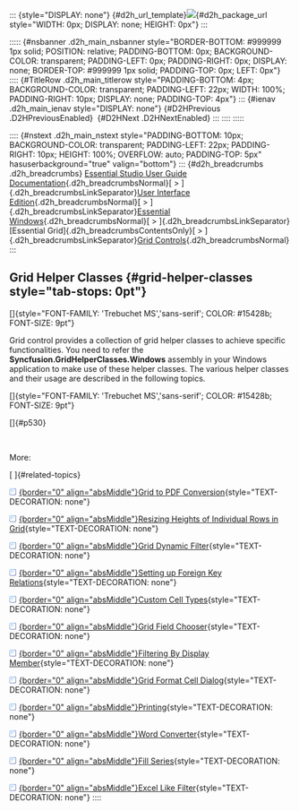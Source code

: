 ::: {style="DISPLAY: none"}
[](ms-xhelp:///?Id=d2h_url_template){#d2h_url_template}![](!package_url!){#d2h_package_url style="WIDTH: 0px; DISPLAY: none; HEIGHT: 0px"}
:::

::::: {#nsbanner .d2h_main_nsbanner style="BORDER-BOTTOM: #999999 1px solid; POSITION: relative; PADDING-BOTTOM: 0px; BACKGROUND-COLOR: transparent; PADDING-LEFT: 0px; PADDING-RIGHT: 0px; DISPLAY: none; BORDER-TOP: #999999 1px solid; PADDING-TOP: 0px; LEFT: 0px"}
:::: {#TitleRow .d2h_main_titlerow style="PADDING-BOTTOM: 4px; BACKGROUND-COLOR: transparent; PADDING-LEFT: 22px; WIDTH: 100%; PADDING-RIGHT: 10px; DISPLAY: none; PADDING-TOP: 4px"}
::: {#ienav .d2h_main_ienav style="DISPLAY: none"}
[](ms-xhelp:///?Id=6537874c-992e-43d1-8bfb-988b7f3e5964){#D2HPrevious .D2HPreviousEnabled}  [](ms-xhelp:///?Id=4106a481-07e3-4ab6-996c-8953400840ca){#D2HNext .D2HNextEnabled}
:::
::::
:::::

:::: {#nstext .d2h_main_nstext style="PADDING-BOTTOM: 10px; BACKGROUND-COLOR: transparent; PADDING-LEFT: 22px; PADDING-RIGHT: 10px; HEIGHT: 100%; OVERFLOW: auto; PADDING-TOP: 5px" hasuserbackground="true" valign="bottom"}
::: {#d2h_breadcrumbs .d2h_breadcrumbs}
[Essential Studio User Guide Documentation](ms-xhelp:///?Id=12457748-09e3-4d74-a240-8e049cedf030){.d2h_breadcrumbsNormal}[ \> ]{.d2h_breadcrumbsLinkSeparator}[User Interface Edition](ms-xhelp:///?Id=c29296b7-531c-413b-a0ec-488ca1f7f669){.d2h_breadcrumbsNormal}[ \> ]{.d2h_breadcrumbsLinkSeparator}[Essential Windows](ms-xhelp:///?Id=e60759d8-47a4-4570-9d7a-16a68d63f2ea){.d2h_breadcrumbsNormal}[ \> ]{.d2h_breadcrumbsLinkSeparator}[Essential Grid]{.d2h_breadcrumbsContentsOnly}[ \> ]{.d2h_breadcrumbsLinkSeparator}[Grid Controls](ms-xhelp:///?Id=bf2d70d7-33dc-4c67-a55d-4fcf8d51dc2b){.d2h_breadcrumbsNormal}
:::

## Grid Helper Classes {#grid-helper-classes style="tab-stops: 0pt"}

[]{style="FONT-FAMILY: 'Trebuchet MS','sans-serif'; COLOR: #15428b; FONT-SIZE: 9pt"} 

Grid control provides a collection of grid helper classes to achieve specific functionalities. You need to refer the **Syncfusion.GridHelperClasses.Windows** assembly in your Windows application to make use of these helper classes. The various helper classes and their usage are described in the following topics.

[]{style="FONT-FAMILY: 'Trebuchet MS','sans-serif'; COLOR: #15428b; FONT-SIZE: 9pt"} 

[]{#p530} 

 

More:

[ ]{#related-topics}

[![](button.gif){border="0" align="absMiddle"}Grid to PDF Conversion](ms-xhelp:///?Id=4106a481-07e3-4ab6-996c-8953400840ca){style="TEXT-DECORATION: none"}

[![](button.gif){border="0" align="absMiddle"}Resizing Heights of Individual Rows in Grid](ms-xhelp:///?Id=c8e138ef-59b0-40d8-a48f-254a8977a686){style="TEXT-DECORATION: none"}

[![](button.gif){border="0" align="absMiddle"}Grid Dynamic Filter](ms-xhelp:///?Id=e33c2216-99b3-420f-82cc-cdaac0364218){style="TEXT-DECORATION: none"}

[![](button.gif){border="0" align="absMiddle"}Setting up Foreign Key Relations](ms-xhelp:///?Id=67846153-e9c7-4642-a1d3-639ee206e67a){style="TEXT-DECORATION: none"}

[![](button.gif){border="0" align="absMiddle"}Custom Cell Types](ms-xhelp:///?Id=1ef6ae80-cc58-4325-9a30-904da3cbfbf0){style="TEXT-DECORATION: none"}

[![](button.gif){border="0" align="absMiddle"}Grid Field Chooser](ms-xhelp:///?Id=f94c0460-6a2a-490b-886c-4786665bae7b){style="TEXT-DECORATION: none"}

[![](button.gif){border="0" align="absMiddle"}Filtering By Display Member](ms-xhelp:///?Id=6048f504-3fbb-4508-b56d-fdad4095a65f){style="TEXT-DECORATION: none"}

[![](button.gif){border="0" align="absMiddle"}Grid Format Cell Dialog](ms-xhelp:///?Id=c5757f21-c4a3-4251-b497-2ecf259967ea){style="TEXT-DECORATION: none"}

[![](button.gif){border="0" align="absMiddle"}Printing](ms-xhelp:///?Id=a5bbdf71-f8c6-420f-b405-96a128861ea1){style="TEXT-DECORATION: none"}

[![](button.gif){border="0" align="absMiddle"}Word Converter](ms-xhelp:///?Id=2655a24e-e24b-4115-a069-27433f11b6df){style="TEXT-DECORATION: none"}

[![](button.gif){border="0" align="absMiddle"}Fill Series](ms-xhelp:///?Id=f6d9dac5-4cfc-4c8e-a1eb-1f895fc34ba5){style="TEXT-DECORATION: none"}

[![](button.gif){border="0" align="absMiddle"}Excel Like Filter](ms-xhelp:///?Id=4f880114-b627-4b2c-85d8-3f19f47160cc){style="TEXT-DECORATION: none"}
::::

